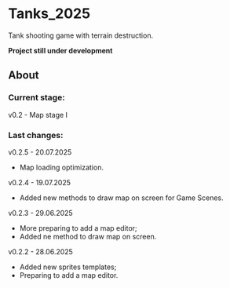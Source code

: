 # Tanks_2025
Tank shooting game with terrain destruction.


**Project still under development**


## About

### Current stage:
v0.2 - Map stage I

### Last changes:
v0.2.5 - 20.07.2025

* Map loading optimization.

v0.2.4 - 19.07.2025

* Added new methods to draw map on screen for Game Scenes.

v0.2.3 - 29.06.2025

* More preparing to add a map editor;
* Added ne method to draw map on screen.

v0.2.2 - 28.06.2025

* Added new sprites templates;
* Preparing to add a map editor.


